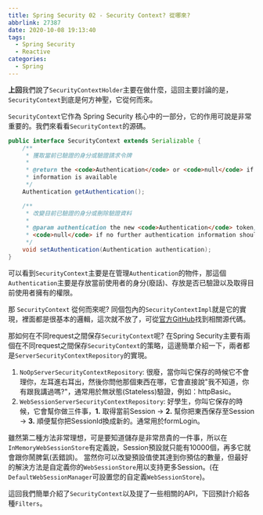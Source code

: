 ```yaml
---
title: Spring Security 02 - Security Context? 從哪來?
abbrlink: 27387
date: 2020-10-08 19:13:40
tags:
  - Spring Security
  - Reactive
categories:
  - Spring
---
```

**上回**我們說了`SecurityContextHolder`主要在做什麼，這回主要討論的是，`SecurityContext`到底是何方神聖，它從何而來。

`SecurityContext`它作為 Spring Security 核心中的一部分，它的作用可說是非常重要的。我們來看看`SecurityContext`的源碼。

```Java
public interface SecurityContext extends Serializable {
	/**
	 * 獲取當前已驗證的身分或驗證請求令牌
	 *
	 * @return the <code>Authentication</code> or <code>null</code> if no authentication
	 * information is available
	 */
	Authentication getAuthentication();

	/**
	 * 改變目前已驗證的身分或刪除驗證資料
	 *
	 * @param authentication the new <code>Authentication</code> token, or
	 * <code>null</code> if no further authentication information should be stored
	 */
	void setAuthentication(Authentication authentication);
}
```
可以看到`SecurityContext`主要是在管理`Authentication`的物件，那這個`Authentication`主要是存放當前使用者的身分(廢話)、存放是否已驗證以及取得目前使用者擁有的權限。

那 `SecurityContext` 從何而來呢? 同個包內的`SecurityContextImpl`就是它的實現，裡面都是很基本的邏輯，這次就不放了，可從[官方GitHub](https://github.com/spring-projects/spring-security/)找到相關源代碼。

那如何在不同request之間保存`SecurityContext`呢?
在Spring Security主要有兩個在不同request之間保存`SecurityContext`的策略，這邊簡單介紹一下，兩者都是`ServerSecurityContextRepository`的實現。
1. `NoOpServerSecurityContextRepository`: 很廢，當你叫它保存的時候它不會理你，左耳進右耳出，然後你問他那個東西在哪，它會直接說"我不知道，你有跟我講過嗎?"，通常用於無狀態(Stateless)驗證，例如：httpBasic。
2. `WebSessionServerSecurityContextRepository`: 好學生，你叫它保存的時候，它會幫你做三件事，**1.** 取得當前Session -> **2.** 幫你把東西保存至Session -> **3.** 順便幫你把SessionId換成新的。通常用於formLogin。

雖然第二種方法非常理想，可是要知道儲存是非常昂貴的一件事，所以在`InMemoryWebSessionStore`有定義說，Session預設就只能有10000個，再多它就會跟你鬧脾氣(丟錯誤)。
當然你可以改變預設值使其達到你預估的數量，但最好的解決方法是自定義你的`WebSessionStore`用以支持更多Session。(在`DefaultWebSessionManager`可設置您的自定義`WebSessionStore`)。

這回我們簡單介紹了`SecurityContext`以及提了一些相關的API，下回預計介紹各種`Filters`。
